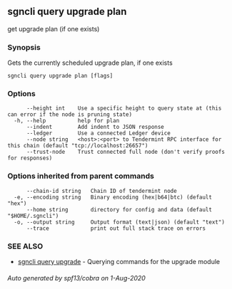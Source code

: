 ## sgncli query upgrade plan

get upgrade plan (if one exists)

### Synopsis

Gets the currently scheduled upgrade plan, if one exists

```
sgncli query upgrade plan [flags]
```

### Options

```
      --height int    Use a specific height to query state at (this can error if the node is pruning state)
  -h, --help          help for plan
      --indent        Add indent to JSON response
      --ledger        Use a connected Ledger device
      --node string   <host>:<port> to Tendermint RPC interface for this chain (default "tcp://localhost:26657")
      --trust-node    Trust connected full node (don't verify proofs for responses)
```

### Options inherited from parent commands

```
      --chain-id string   Chain ID of tendermint node
  -e, --encoding string   Binary encoding (hex|b64|btc) (default "hex")
      --home string       directory for config and data (default "$HOME/.sgncli")
  -o, --output string     Output format (text|json) (default "text")
      --trace             print out full stack trace on errors
```

### SEE ALSO

* [sgncli query upgrade](sgncli_query_upgrade.md)	 - Querying commands for the upgrade module

###### Auto generated by spf13/cobra on 1-Aug-2020
